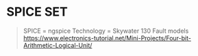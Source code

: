 # SPICE SET
 > SPICE = ngspice
> Technology = Skywater 130
> Fault models
> https://www.electronics-tutorial.net/Mini-Projects/Four-bit-Arithmetic-Logical-Unit/
